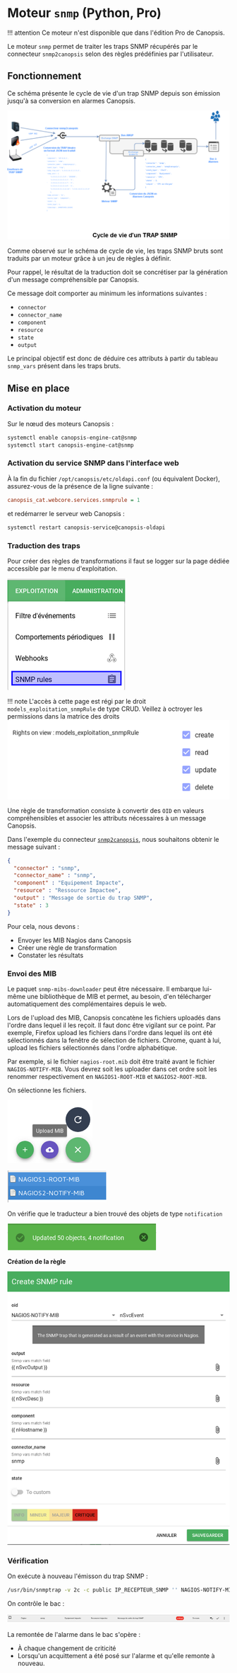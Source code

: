# Moteur `snmp` (Python, Pro)

!!! attention
    Ce moteur n'est disponible que dans l'édition Pro de Canopsis.

Le moteur `snmp` permet de traiter les traps SNMP récupérés par le connecteur `snmp2canopsis` selon des règles prédéfinies par l'utilisateur.

## Fonctionnement

Ce schéma présente le cycle de vie d'un trap SNMP depuis son émission jusqu'à sa conversion en alarmes Canopsis.

![img1](img/Cycle_vie_trap_snmp.png)

Comme observé sur le schéma de cycle de vie, les traps SNMP bruts sont traduits par un moteur grâce à un jeu de règles à définir.

Pour rappel, le résultat de la traduction doit se concrétiser par la génération d'un message compréhensible par Canopsis.

Ce message doit comporter au minimum les informations suivantes :

*  `connector`
*  `connector_name`
*  `component`
*  `resource`
*  `state`
*  `output`

Le principal objectif est donc de déduire ces attributs à partir du tableau `snmp_vars` présent dans les traps bruts.

## Mise en place

### Activation du moteur

Sur le nœud des moteurs Canopsis :

```sh
systemctl enable canopsis-engine-cat@snmp
systemctl start canopsis-engine-cat@snmp
```

### Activation du service SNMP dans l'interface web

À la fin du fichier `/opt/canopsis/etc/oldapi.conf` (ou équivalent Docker), assurez-vous de la présence de la ligne suivante :

```ini
canopsis_cat.webcore.services.snmprule = 1
```

et redémarrer le serveur web Canopsis :

```sh
systemctl restart canopsis-service@canopsis-oldapi
```

### Traduction des traps

Pour créer des règles de transformations il faut se logger sur la page dédiée accessible par le menu d'exploitation.

![Menu exploitation](img/menu_exploitation_snmprules.png)

!!! note
    L'accès à cette page est régi par le droit `models_exploitation_snmpRule` de type CRUD.
    Veillez à octroyer les permissions dans la matrice des droits ![Droit SNMPRULE](img/droit_snmprule.png)

Une règle de transformation consiste à convertir des `OID` en valeurs compréhensibles et associer les attributs nécessaires à un message Canopsis.

Dans l'exemple du connecteur [`snmp2canopsis`](../../interconnexions/Supervision/SNMPtrap.md), nous souhaitons obtenir le message suivant :

```json
{
  "connector" : "snmp",
  "connector_name" : "snmp",
  "component" : "Equipement Impacte",
  "resource" : "Ressource Impactee",
  "output" : "Message de sortie du trap SNMP",
  "state" : 3
}
```

Pour cela, nous devons :

*  Envoyer les MIB Nagios dans Canopsis
*  Créer une règle de transformation
*  Constater les résultats

### Envoi des MIB

Le paquet `snmp-mibs-downloader` peut être nécessaire. Il embarque lui-même une bibliothèque de MIB et permet, au besoin, d'en télécharger automatiquement des complémentaires depuis le web.

Lors de l'upload des MIB, Canopsis concatène les fichiers uploadés dans l'ordre dans lequel il les reçoit. Il faut donc être vigilant sur ce point. Par exemple, Firefox upload les fichiers dans l'ordre dans lequel ils ont été sélectionnés dans la fenêtre de sélection de fichiers. Chrome, quant à lui, upload les fichiers sélectionnés dans l'ordre alphabétique.

Par exemple, si le fichier `nagios-root.mib` doit être traité avant le fichier `NAGIOS-NOTIFY-MIB`. Vous devrez soit les uploader dans cet ordre soit les renommer respectivement en `NAGIOS1-ROOT-MIB` et `NAGIOS2-ROOT-MIB`.

On sélectionne les fichiers.

![img2](img/scenario_e1.png)

![img3](img/scenario_e2.png)

On vérifie que le traducteur a bien trouvé des objets de type `notification`

![img4](img/scenario_e3.png)

**Création de la règle**

![img5](img/scenario_e4.png)

### Vérification

On exécute à nouveau l'émisson du trap SNMP :

```sh
/usr/bin/snmptrap -v 2c -c public IP_RECEPTEUR_SNMP '' NAGIOS-NOTIFY-MIB::nSvcEvent nSvcHostname s "Equipement Impacte" nSvcDesc s "Ressource Impactee" nSvcStateID i 3 nSvcOutput s "Message de sortie du trap SNMP"
```

On contrôle le bac :

![img6](img/scenario_e5.png)

La remontée de l'alarme dans le bac s'opère :

- À chaque changement de criticité
- Lorsqu'un acquittement a été posé sur l'alarme et qu'elle remonte à nouveau.
